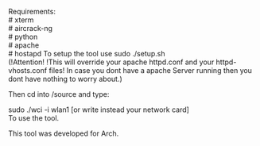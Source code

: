 Requirements:
<br>	# xterm
<br>	# aircrack-ng
<br>	# python
<br>	# apache
<br>	# hostapd
To setup the tool use sudo ./setup.sh
<br>(!Attention! !This will override your apache httpd.conf and your httpd-vhosts.conf files! In case you dont have a apache Server running then you dont have nothing to worry about.)

Then cd into /source and type: <br>

sudo ./wci -i wlan1 [or write instead your network card]
<br>To use the tool.


This tool was developed for Arch.
